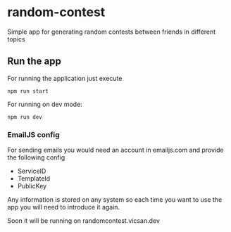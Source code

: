 # random-contest
Simple app for generating random contests between friends in different topics

## Run the app
For running the application just execute
```terminal
npm run start
```

For running on dev mode:
```terminal
npm run dev
```

### EmailJS config
For sending emails you would need an account in emailjs.com and provide the following config
  - ServiceID
  - TemplateId
  - PublicKey

Any information is stored on any system so each time you want to use the app you will need to introduce it again.

Soon it will be running on randomcontest.vicsan.dev
